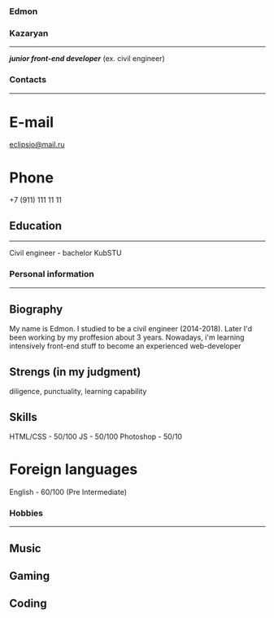 ### Edmon

### Kazaryan

---

**_junior front-end developer_** (ex. civil engineer)

### Contacts

---

# E-mail

eclipsio@mail.ru

# Phone

+7 (911) 111 11 11

## Education

---

Civil engineer - bachelor
KubSTU

### Personal information

---

## Biography

My name is Edmon. I studied to be a civil engineer (2014-2018). Later I'd been working by my proffesion about 3 years. Nowadays, i'm learning intensively front-end stuff to become an experienced web-developer

## Strengs (in my judgment)

diligence, punctuality, learning capability

## Skills

HTML/CSS - 50/100
JS - 50/100
Photoshop - 50/10

# Foreign languages

English - 60/100 (Pre Intermediate)

### Hobbies

---

## Music

## Gaming

## Coding
